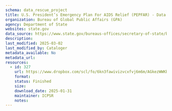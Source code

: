 ```yaml
---
schema: data_rescue_project 
title: U.S. President’s Emergency Plan For AIDS Relief (PEPFAR) - Data
organization: Bureau of Global Public Affairs (GPA)
agency: Department of State
websites: state.gov
data_source: https://www.state.gov/bureaus-offices/secretary-of-state/bureau-of-global-health-security-and-diplomacy/
description: 
last_modified: 2025-03-02
last_modified_by: Cataloger
metadata_available: No
metadata_url: 
resources:
  - id: 327
    url: https://www.dropbox.com/scl/fo/6kn3fawivizvcxfvj6m6m/AGkezWWKbYHTVqz9enBG20E?rlkey=lbgl6cqgexm95z4swv6mbc2o7&dl=0
    format: 
    status: Finished
    size: 
    download_date: 2025-01-31
    maintainer: ICPSR
    notes: 
---
```

